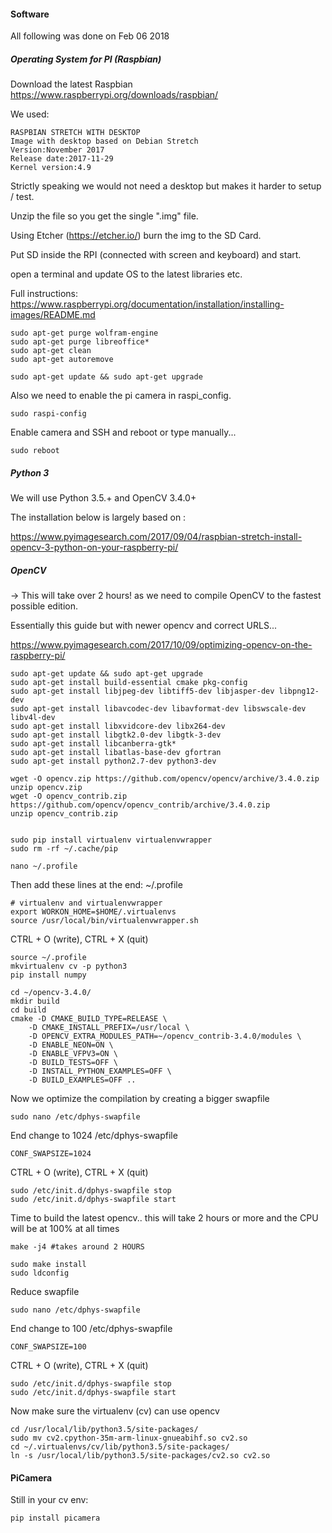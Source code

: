 #### Software

All following was done on Feb 06 2018

##### Operating System for PI (Raspbian)

Download the latest Raspbian https://www.raspberrypi.org/downloads/raspbian/ 

We used:
 
    RASPBIAN STRETCH WITH DESKTOP
    Image with desktop based on Debian Stretch  
    Version:November 2017  
    Release date:2017-11-29
    Kernel version:4.9

Strictly speaking we would not need a desktop but makes it harder to setup / test. 

Unzip the file so you get the single ".img" file.

Using Etcher (https://etcher.io/) burn the img to the SD Card. 

Put SD inside the RPI (connected with screen and keyboard) and start. 

open a terminal and update OS to the latest libraries etc. 

Full instructions: https://www.raspberrypi.org/documentation/installation/installing-images/README.md    

    sudo apt-get purge wolfram-engine
    sudo apt-get purge libreoffice*
    sudo apt-get clean
    sudo apt-get autoremove
    
    sudo apt-get update && sudo apt-get upgrade
    
Also we need to enable the pi camera in raspi_config.

    sudo raspi-config 
    
Enable camera and SSH and reboot or type manually...        
    
    sudo reboot 


##### Python 3 

We will use Python 3.5.+ and OpenCV 3.4.0+ 

The installation below is largely based on :

https://www.pyimagesearch.com/2017/09/04/raspbian-stretch-install-opencv-3-python-on-your-raspberry-pi/


##### OpenCV

-> This will take over 2 hours! as we need to compile OpenCV to the fastest possible edition. 

Essentially this guide but with newer opencv and correct URLS...

https://www.pyimagesearch.com/2017/10/09/optimizing-opencv-on-the-raspberry-pi/

    sudo apt-get update && sudo apt-get upgrade
    sudo apt-get install build-essential cmake pkg-config
    sudo apt-get install libjpeg-dev libtiff5-dev libjasper-dev libpng12-dev
    sudo apt-get install libavcodec-dev libavformat-dev libswscale-dev libv4l-dev
    sudo apt-get install libxvidcore-dev libx264-dev
    sudo apt-get install libgtk2.0-dev libgtk-3-dev
    sudo apt-get install libcanberra-gtk*
    sudo apt-get install libatlas-base-dev gfortran
    sudo apt-get install python2.7-dev python3-dev
    
    wget -O opencv.zip https://github.com/opencv/opencv/archive/3.4.0.zip
    unzip opencv.zip
    wget -O opencv_contrib.zip https://github.com/opencv/opencv_contrib/archive/3.4.0.zip
    unzip opencv_contrib.zip
    
    
    sudo pip install virtualenv virtualenvwrapper
    sudo rm -rf ~/.cache/pip
    
    nano ~/.profile
    
Then add these lines at the end: ~/.profile

    # virtualenv and virtualenvwrapper
    export WORKON_HOME=$HOME/.virtualenvs
    source /usr/local/bin/virtualenvwrapper.sh
    
CTRL + O (write), CTRL + X (quit)

    source ~/.profile
    mkvirtualenv cv -p python3
    pip install numpy   
    
    cd ~/opencv-3.4.0/
    mkdir build
    cd build
    cmake -D CMAKE_BUILD_TYPE=RELEASE \
        -D CMAKE_INSTALL_PREFIX=/usr/local \
        -D OPENCV_EXTRA_MODULES_PATH=~/opencv_contrib-3.4.0/modules \
        -D ENABLE_NEON=ON \
        -D ENABLE_VFPV3=ON \
        -D BUILD_TESTS=OFF \
        -D INSTALL_PYTHON_EXAMPLES=OFF \
        -D BUILD_EXAMPLES=OFF ..    
        
Now we optimize the compilation by creating a bigger swapfile

    sudo nano /etc/dphys-swapfile
    
End change to 1024 /etc/dphys-swapfile

    CONF_SWAPSIZE=1024            
    
CTRL + O (write), CTRL + X (quit)

    sudo /etc/init.d/dphys-swapfile stop
    sudo /etc/init.d/dphys-swapfile start
  
Time to build the latest opencv.. this will take 2 hours or more and the CPU will be at 100% at all times 

    make -j4 #takes around 2 HOURS
    
    sudo make install
    sudo ldconfig
    
Reduce swapfile

    sudo nano /etc/dphys-swapfile
    
End change to 100 /etc/dphys-swapfile

    CONF_SWAPSIZE=100            
    
CTRL + O (write), CTRL + X (quit)

    sudo /etc/init.d/dphys-swapfile stop
    sudo /etc/init.d/dphys-swapfile start
    
Now make sure the virtualenv (cv) can use opencv

    cd /usr/local/lib/python3.5/site-packages/
    sudo mv cv2.cpython-35m-arm-linux-gnueabihf.so cv2.so
    cd ~/.virtualenvs/cv/lib/python3.5/site-packages/
    ln -s /usr/local/lib/python3.5/site-packages/cv2.so cv2.so
    
#### PiCamera

Still in your cv env:

    pip install picamera

